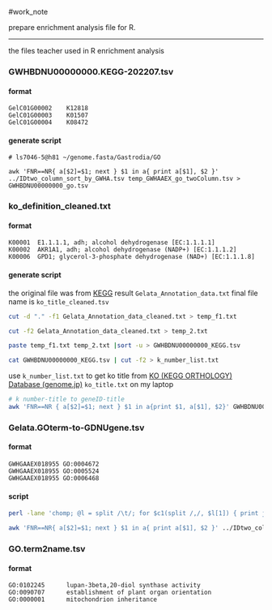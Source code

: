 #work_note 


prepare enrichment analysis file for R.  

---

the files teacher used in R enrichment analysis

### GWHBDNU00000000.KEGG-202207.tsv
#### format
```
GelC01G00002    K12818
GelC01G00003    K01507
GelC01G00004    K08472
```
#### generate script
```
# ls7046-5@h81 ~/genome.fasta/Gastrodia/GO

awk 'FNR==NR{ a[$2]=$1; next } $1 in a{ print a[$1], $2 }' ../IDtwo_column_sort_by_GWHA.tsv temp_GWHAAEX_go_twoColumn.tsv > GWHBDNU00000000_go.tsv
```

### ko_definition_cleaned.txt
#### format
```
K00001  E1.1.1.1, adh; alcohol dehydrogenase [EC:1.1.1.1]
K00002  AKR1A1, adh; alcohol dehydrogenase (NADP+) [EC:1.1.1.2]
K00006  GPD1; glycerol-3-phosphate dehydrogenase (NAD+) [EC:1.1.1.8]
```



#### generate script
the original file was from [KEGG](https://www.google.com/url?q=https://www.kegg.jp/ghostkoala/&source=gmail&ust=1658211157942000&usg=AOvVaw2jOeUXS32zVOO35GUjt_-1) result `Gelata_Annotation_data.txt`
final file name is `ko_title_cleaned.tsv`

```bash
cut -d "." -f1 Gelata_Annotation_data_cleaned.txt > temp_f1.txt

cut -f2 Gelata_Annotation_data_cleaned.txt > temp_2.txt

paste temp_f1.txt temp_2.txt |sort -u > GWHBDNU00000000_KEGG.tsv

cat GWHBDNU00000000_KEGG.tsv | cut -f2 > k_number_list.txt

```


use  `k_number_list.txt` to get ko title from [KO (KEGG ORTHOLOGY) Database (genome.jp)](https://www.genome.jp/kegg/ko.html)
`ko_title.txt` on my laptop


```bash
# k number-title to geneID-title
awk 'FNR==NR { a[$2]=$1; next } $1 in a{print $1, a[$1], $2}' GWHBDNU00000000_KEGG.tsv ko_title_cleaned.txt > 

```



### Gelata.GOterm-to-GDNUgene.tsv
#### format
```
GWHGAAEX018955 GO:0004672
GWHGAAEX018955 GO:0005524
GWHGAAEX018955 GO:0006468
```

#### script
```bash
perl -lane 'chomp; @l = split /\t/; for $c1(split /,/, $l[1]) { print join "\t", $l[0], $c1; }' GWHAAEX00000000_go.tsv

awk 'FNR==NR{ a[$2]=$1; next } $1 in a{ print a[$1], $2 }' ../IDtwo_column_sort_by_GWHA.tsv temp_GWHAAEX_go_twoColumn.tsv | wc -l
```

### GO.term2name.tsv
#### format
```
GO:0102245      lupan-3beta,20-diol synthase activity
GO:0090707      establishment of plant organ orientation
GO:0000001      mitochondrion inheritance
```